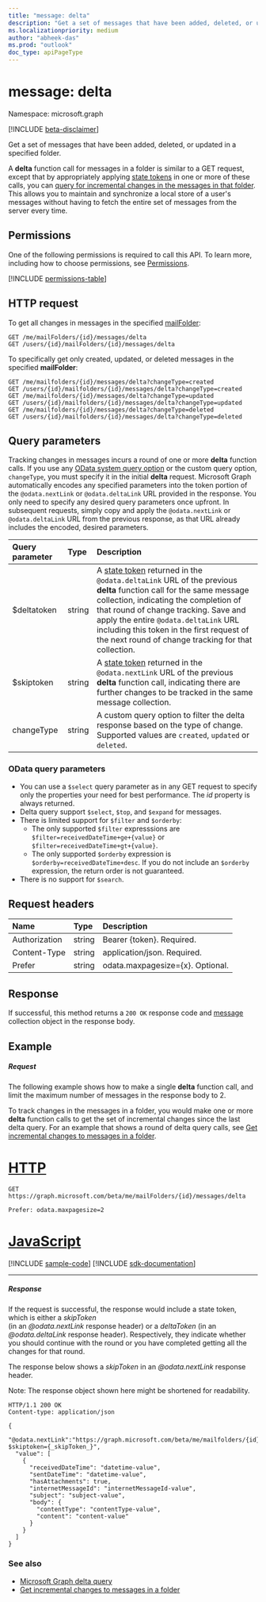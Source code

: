 ```yaml
---
title: "message: delta"
description: "Get a set of messages that have been added, deleted, or updated in a specified folder."
ms.localizationpriority: medium
author: "abheek-das"
ms.prod: "outlook"
doc_type: apiPageType
---
```


# message: delta

Namespace: microsoft.graph

[!INCLUDE [beta-disclaimer](../../includes/beta-disclaimer.md)]

Get a set of messages that have been added, deleted, or updated in a specified folder.

A **delta** function call for messages in a folder is similar to a GET request, except that by appropriately 
applying [state tokens](/graph/delta-query-overview) in one or more of these calls, you can [query for incremental changes in the messages in 
that folder](/graph/delta-query-messages). This allows you to maintain and synchronize a local store of a user's messages without 
having to fetch the entire set of messages from the server every time.  

## Permissions
One of the following permissions is required to call this API. To learn more, including how to choose permissions, see [Permissions](/graph/permissions-reference).

<!-- { "blockType": "permissions", "name": "message_delta" } -->
[!INCLUDE [permissions-table](../includes/permissions/message-delta-permissions.md)]


## HTTP request

To get all changes in messages in the specified [mailFolder](../resources/mailfolder.md):
<!-- { "blockType": "ignored" } -->
```http
GET /me/mailFolders/{id}/messages/delta
GET /users/{id}/mailFolders/{id}/messages/delta
```

To specifically get only created, updated, or deleted messages in the specified **mailFolder**:
<!-- { "blockType": "ignored" } -->
```http
GET /me/mailfolders/{id}/messages/delta?changeType=created
GET /users/{id}/mailfolders/{id}/messages/delta?changeType=created
GET /me/mailfolders/{id}/messages/delta?changeType=updated
GET /users/{id}/mailfolders/{id}/messages/delta?changeType=updated
GET /me/mailfolders/{id}/messages/delta?changeType=deleted
GET /users/{id}/mailfolders/{id}/messages/delta?changeType=deleted
```

## Query parameters

Tracking changes in messages incurs a round of one or more **delta** function calls. If you use any [OData system query option](/graph/query-parameters#odata-system-query-options) or the custom query option, `changeType`, you must specify it in the initial **delta** request. Microsoft Graph automatically encodes any specified parameters 
into the token portion of the `@odata.nextLink` or `@odata.deltaLink` URL provided in the response. 
You only need to specify any desired query parameters once upfront. 
In subsequent requests, simply copy and apply the `@odata.nextLink` or `@odata.deltaLink` URL from the previous response, as that URL already 
includes the encoded, desired parameters.

| Query parameter	   | Type	|Description|
|:---------------|:--------|:----------|
| $deltatoken | string | A [state token](/graph/delta-query-overview) returned in the `@odata.deltaLink` URL of the previous **delta** function call for the same message collection, indicating the completion of that round of change tracking. Save and apply the entire `@odata.deltaLink` URL including this token in the first request of the next round of change tracking for that collection.|
| $skiptoken | string | A [state token](/graph/delta-query-overview) returned in the `@odata.nextLink` URL of the previous **delta** function call, indicating there are further changes to be tracked in the same message collection. |
| changeType | string | A custom query option to filter the delta response based on the type of change. Supported values are `created`, `updated` or `deleted`.|

### OData query parameters

- You can use a `$select` query parameter as in any GET request to specify only the properties your need for best performance. The 
_id_ property is always returned. 
- Delta query support `$select`, `$top`, and `$expand` for messages. 
- There is limited support for `$filter` and `$orderby`:
  * The only supported `$filter` expresssions are `$filter=receivedDateTime+ge+{value}` 
  or `$filter=receivedDateTime+gt+{value}`.
  * The only supported `$orderby` expression is `$orderby=receivedDateTime+desc`. If you do not include
  an `$orderby` expression, the return order is not guaranteed. 
- There is no support for `$search`.

## Request headers
| Name       | Type | Description |
|:---------------|:----------|:----------|
| Authorization  | string  | Bearer {token}. Required. |
| Content-Type  | string  | application/json. Required. |
| Prefer | string  | odata.maxpagesize={x}. Optional. |

## Response

If successful, this method returns a `200 OK` response code and [message](../resources/message.md) collection object in the response body.

## Example
##### Request
The following example shows how to make a single **delta** function call, and limit the maximum number of messages 
in the response body to 2.

To track changes in the messages in a folder, you would make one or more **delta** function calls to get the set
of incremental changes since the last delta query. For an example that shows a round of delta query calls, see 
[Get incremental changes to messages in a folder](/graph/delta-query-messages).
 

# [HTTP](#tab/http)
<!-- {
  "blockType": "request",
  "name": "message_delta"
}-->
```msgraph-interactive
GET https://graph.microsoft.com/beta/me/mailFolders/{id}/messages/delta

Prefer: odata.maxpagesize=2
```

# [JavaScript](#tab/javascript)
[!INCLUDE [sample-code](../includes/snippets/javascript/message-delta-javascript-snippets.md)]
[!INCLUDE [sdk-documentation](../includes/snippets/snippets-sdk-documentation-link.md)]

---

##### Response
If the request is successful, the response would include a state token, which is either a _skipToken_  
(in an _@odata.nextLink_ response header) or a _deltaToken_ (in an _@odata.deltaLink_ response header). 
Respectively, they indicate whether you should continue with the round or you have completed 
getting all the changes for that round.

The response below shows a _skipToken_ in an _@odata.nextLink_ response header.

Note: The response object shown here might be shortened for readability.
<!-- {
  "blockType": "response",
  "truncated": true,
  "@odata.type": "microsoft.graph.message",
  "isCollection": true
} -->
```http
HTTP/1.1 200 OK
Content-type: application/json

{
  "@odata.nextLink":"https://graph.microsoft.com/beta/me/mailfolders/{id}/messages/delta?$skiptoken={_skipToken_}",
  "value": [
    {
      "receivedDateTime": "datetime-value",
      "sentDateTime": "datetime-value",
      "hasAttachments": true,
      "internetMessageId": "internetMessageId-value",
      "subject": "subject-value",
      "body": {
        "contentType": "contentType-value",
        "content": "content-value"
      }
    }
  ]
}
```

### See also

- [Microsoft Graph delta query](/graph/delta-query-overview)
- [Get incremental changes to messages in a folder](/graph/delta-query-messages)

<!-- uuid: 8fcb5dbc-d5aa-4681-8e31-b001d5168d79
2015-10-25 14:57:30 UTC -->
<!--
{
  "type": "#page.annotation",
  "description": "message: delta",
  "keywords": "",
  "section": "documentation",
  "tocPath": "",
  "suppressions": [
  ]
}
-->


